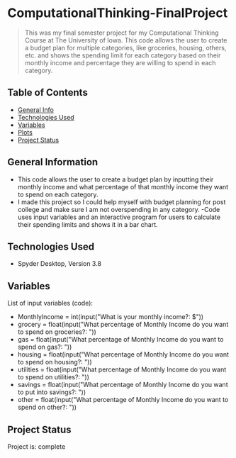 # ComputationalThinking-FinalProject
> This was my final semester project for my Computational Thinking Course at The University of Iowa. This code allows the user to create a budget plan for multiple categories, like groceries, housing, others, etc. and shows the spending limit for each category based on their monthly income and percentage they are willing to spend in each category. 


## Table of Contents
* [General Info](#general-information)
* [Technologies Used](#technologies-used)
* [Variables](#variables)
* [Plots](#plots)
* [Project Status](#project-status)





## General Information
- This code allows the user to create a budget plan by inputting their monthly income and what percentage of that monthly income they want to spend on each category.
- I made this project so I could help myself with budget planning for post college and make sure I am not overspending in any category.
-Code uses input variables and an interactive program for users to calculate their spending limits and shows it in a bar chart.


## Technologies Used
- Spyder Desktop, Version 3.8


## Variables
List of input variables (code):
- MonthlyIncome = int(input("What is your monthly income?: $"))
- grocery = float(input("What percentage of Monthly Income do you want to spend on groceries?: "))
- gas = float(input("What percentage of Monthly Income do you want to spend on gas?: "))
- housing = float(input("What percentage of Monthly Income do you want to spend on housing?: "))
- utilities = float(input("What percentage of Monthly Income do you want to spend on utilities?: "))
- savings = float(input("What percentage of Monthly Income do you want to put into savings?: "))
- other = float(input("What percentage of Monthly Income do you want to spend on other?: "))


## Project Status
Project is: complete
